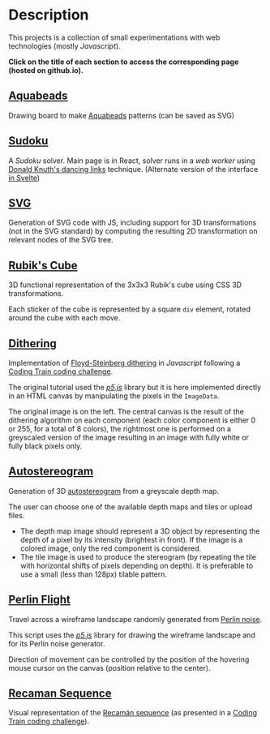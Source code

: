 # Description

This projects is a collection of small experimentations with web technologies (mostly *Javascript*).

**Click on the title of each section to access the corresponding page (hosted on github.io).**

## [Aquabeads](https://vpoupet.github.io/playground/aquabeads/index.html)

Drawing board to make [Aquabeads](https://www.aquabeadsart.com) patterns (can be saved as SVG)

## [Sudoku](https://vpoupet.github.io/playground/sudoku/index.html)

A *Sudoku* solver. Main page is in React, solver runs in a *web worker* using
[Donald Knuth's dancing links](https://arxiv.org/abs/cs/0011047) technique.
(Alternate version of the interface [in Svelte](https://vpoupet.github.io/playground/sudoku/public/index.html))

## [SVG](https://vpoupet.github.io/playground/svg/index.html)

Generation of SVG code with JS, including support for 3D transformations (not in the SVG standard) by computing the 
resulting 2D transformation on relevant nodes of the SVG tree.

## [Rubik's Cube](https://vpoupet.github.io/playground/cube/index.html)

3D functional representation of the 3x3x3 Rubik's cube using CSS 3D transformations.

Each sticker of the cube is represented by a square `div` element, rotated around the cube with each move. 

## [Dithering](https://vpoupet.github.io/playground/dithering/index.html)

Implementation of [Floyd-Steinberg dithering](https://en.wikipedia.org/wiki/Floyd%E2%80%93Steinberg_dithering) in
*Javascript* following a [Coding Train coding challenge](https://www.youtube.com/watch?v=0L2n8Tg2FwI).

The original tutorial used the [*p5.js*](https://p5js.org/) library but it is here implemented directly in an HTML
canvas by manipulating the pixels in the `ImageData`.

The original image is on the left. The central canvas is the result of the dithering algorithm on each component
(each color component is either 0 or 255, for a total of 8 colors), the rightmost one is performed on a greyscaled
version of the image resulting in an image with fully white or fully black pixels only.


## [Autostereogram](https://vpoupet.github.io/playground/stereogram/index.html)

Generation of 3D [autostereogram](https://en.wikipedia.org/wiki/Autostereogram) from a greyscale depth map.

The user can choose one of the available depth maps and tiles or upload files.

* The depth map image should represent a 3D object by representing the depth of a pixel by its intensity (brightest in 
front). If the image is a colored image, only the red component is considered.
* The tile image is used to produce the stereogram (by repeating the tile with horizontal shifts of pixels depending 
on depth). It is preferable to use a small (less than 128px) tilable pattern.


## [Perlin Flight](https://vpoupet.github.io/playground/flight/index.html)

Travel across a wireframe landscape randomly generated from [Perlin noise](https://en.wikipedia.org/wiki/Perlin_noise).

This script uses the [*p5.js*](https://p5js.org/) library for drawing the wireframe landscape and for its Perlin noise
generator.

Direction of movement can be controlled by the position of the hovering mouse cursor on the canvas (position relative
to the center).

## [Recaman Sequence](https://vpoupet.github.io/playground/recaman/index.html)

Visual representation of the [Recamán sequence](https://oeis.org/A005132) (as presented in a [Coding Train coding 
challenge](https://www.youtube.com/watch?v=DhFZfzOvNTU)).
